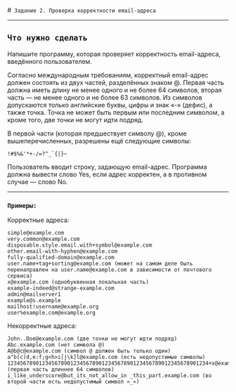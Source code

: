 #` Задание 2. Проверка корректности email-адреса`

---
## `Что нужно сделать`
Напишите программу, которая проверяет корректность email-адреса, введённого пользователем.

Согласно международным требованиям, корректный email-адрес должен состоять из двух частей, 
разделённых знаком @. Первая часть должна иметь длину не менее одного и не более 64 символов, 
вторая часть — не менее одного и не более 63 символов. Из символов допускаются только 
английские буквы, цифры и знак «-» (дефис), а также точка. Точка не может быть первым 
или последним символом, а кроме того, две точки не могут идти подряд. 

В первой части (которая предшествует символу @), кроме вышеперечисленных, разрешены ещё следующие символы:

```text
!#$%&'*+-/=?^_`{|}~
```

Пользователь вводит строку, задающую email-адрес. 
Программа должна вывести слово Yes, если адрес корректен, а в противном случае — слово No.

---
### `Примеры:`

Корректные адреса:

```text
simple@example.com 
very.common@example.com 
disposable.style.email.with+symbol@example.com 
other.email-with-hyphen@example.com 
fully-qualified-domain@example.com 
user.name+tag+sorting@example.com (может на самом деле быть перенаправлен на user.name@example.com в зависимости от почтового сервиса) 
x@example.com (однобуквенная локальная часть) 
example-indeed@strange-example.com 
admin@mailserver1 
example@s.example 
mailhost!username@example.org 
user%example.com@example.org
```

Некорректные адреса: 

```text
John..Doe@example.com (две точки не могут идти подряд) 
Abc.example.com (нет символа @) 
A@b@c@example.com (символ @ должен быть только один) 
a"b(c)d,e:f;g<h>i[j\k]l@example.com (есть недопустимые символы) 
1234567890123456789012345678901234567890123456789012345678901234+x@example.com (первая часть длиннее 64 символов) 
i_like_underscore@but_its_not_allow_in _this_part.example.com (во второй части есть недопустимый символ «_»)
```